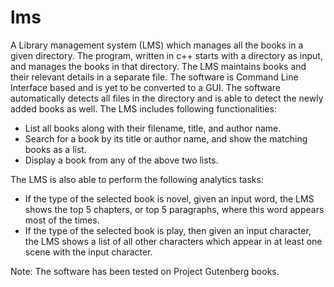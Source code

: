 # lms
A Library management system (LMS) which manages all the books in a given
directory. The program, written in c++ starts with a directory as input, and manages the books in that
directory. The LMS maintains books and their relevant details in a separate file. The software is Command Line
Interface based and is yet to be converted to a GUI.
The software automatically detects all files in the directory and is able to detect the newly added
books as well.
The LMS includes following functionalities:
- List all books along with their filename, title, and author name.
- Search for a book by its title or author name, and show the matching books as a list.
- Display a book from any of the above two lists.

The LMS is also able to perform the following analytics tasks:
- If the type of the selected book is novel, given an input word, the LMS
shows the top 5 chapters, or top 5 paragraphs, where this word appears most of the times.
- If the type of the selected book is play, then given an input character, the LMS
shows a list of all other characters which appear in at least one scene with the input
character.

Note: The software has been tested on Project Gutenberg books. 



